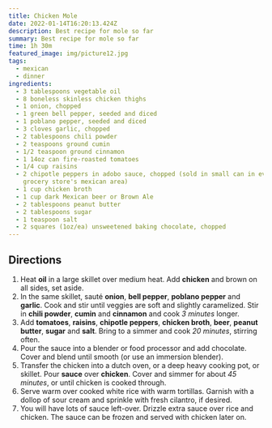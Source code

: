 ```yaml
---
title: Chicken Mole
date: 2022-01-14T16:20:13.424Z
description: Best recipe for mole so far
summary: Best recipe for mole so far
time: 1h 30m
featured_image: img/picture12.jpg
tags:
  - mexican
  - dinner
ingredients:
  - 3 tablespoons vegetable oil
  - 8 boneless skinless chicken thighs
  - 1 onion, chopped
  - 1 green bell pepper, seeded and diced
  - 1 poblano pepper, seeded and diced
  - 3 cloves garlic, chopped
  - 2 tablespoons chili powder
  - 2 teaspoons ground cumin
  - 1/2 teaspoon ground cinnamon
  - 1 14oz can fire-roasted tomatoes
  - 1/4 cup raisins
  - 2 chipotle peppers in adobo sauce, chopped (sold in small can in every
    grocery store's mexican area)
  - 1 cup chicken broth
  - 1 cup dark Mexican beer or Brown Ale
  - 2 tablespoons peanut butter
  - 2 tablespoons sugar
  - 1 teaspoon salt
  - 2 squares (1oz/ea) unsweetened baking chocolate, chopped
---
```

## Directions

1. Heat **oil** in a large skillet over medium heat. Add **chicken** and brown on all sides, set aside.
2. In the same skillet, sauté **onion**, **bell pepper**, **poblano pepper** and **garlic**. Cook and stir until veggies are soft and slightly caramelized. Stir in **chili powder**, **cumin** and **cinnamon** and cook *3 minutes* longer.
3. Add **tomatoes**, **raisins**, **chipotle peppers**, **chicken broth**, **beer**, **peanut butter**, **sugar** and **salt**. Bring to a simmer and cook *20 minutes*, stirring often.
4. Pour the sauce into a blender or food processor and add chocolate. Cover and blend until smooth (or use an immersion blender).
5. Transfer the chicken into a dutch oven, or a deep heavy cooking pot, or skillet. Pour **sauce** over **chicken**. Cover and simmer for about *45 minutes*, or until chicken is cooked through.
6. Serve warm over cooked white rice with warm tortillas. Garnish with a dollop of sour cream and sprinkle with fresh cilantro, if desired.
7. You will have lots of sauce left-over. Drizzle extra sauce over rice and chicken. The sauce can be frozen and served with chicken later on.